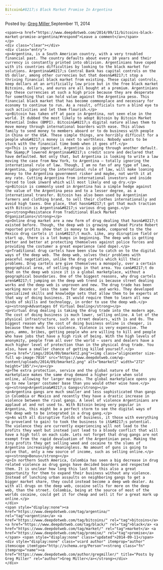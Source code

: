 ```yaml
---
Bitcoin&#8217;s Black Market Promise In Argentina
---
```

<article class="post-listing post-7014 post type-post status-publish format-standard has-post-thumbnail hentry  tag-argentina tag-bitcoins tag-black tag-market tag-promise">
    <div class="post-inner">
        <span>Posted by: <a href="https://www.deepdotweb.com/author/gregmiller/" title="">Greg Miller </a></span>
    <span>September 11, 2014</span>
    
    <span><a href="https://www.deepdotweb.com/2014/09/11/bitcoins-black-market-promise-argentina/#respond">Leave a comment</a></span>
    </p>
    <div class="clear"></div>
    <div class="entry">
    <p>Argentina, is a South American country, with a very troubled financial past. The country defaults about every 10 years and their currency is constantly printed into oblivion. Argentinians have coped with its countries difficulties by looking to the black market for solutions. Argentina&#8217;s Central Bank has capital controls on the US dollar, among other currencies but that doesn&#8217;t stop a thriving financial black market from existing. These capital controls, keep dollars at an artificially low price but in the free black market Bitcoins, dollars, and euros are all bought at a premium. Argentinians buy these currencies at such a high price because they are desperate for something that can hold value against the Argentina peso. This financial black market that has become commonplace and necessary for economy to continue to run. As a result, officials turn a blind eye to such activities and let them flourish.</p>
    <p>Bitcoin has taken off at pace in Argentina, not seen else in the world. It dubbed the most likely to adopt Bitcoin by Bitcoin Market Potential Index (BMPI). Bitcoin&#8217;s digital nature allows them to move money through international boarders with ease. This allows family to send money to members aboard or to do business with people in China or the USA. These simple things, are horribly difficult for a people who&#8217;s money is next to worthless. Nobody wants to be stuck with the financial time bomb when it goes off.</p>
    <p>This is very important, Argentina is going through another default. The S&amp;P lowered Argentina&#8217;s credit score and declared that have defaulted. Not only that, but Argentina is looking to write a law moving the case from New York, to Argentina – totally ignoring the international rule of law. Though, I am no fan of any type of laws, Argentina, ignoring the international rule of law, will make loaning money to the Argentina government risker and maybe, not worth it at any rate. Cutting Argentina from international investors and inside forced to look inward which will most likely end up dry.</p>
    <p>Bitcoin is commonly used in Argentina has a simple hedge against the value of the Argentina peso and to a lesser degree, as a international transfer. Bitcoin has also been used by Argentinian farmers and clothing brand, to sell their clothes internationally and avoid high taxes. One place, that hasn&#8217;t got that much traction with Bitcoin is Argentina&#8217;s various drug gangs.</p>
    <p><strong>Resistance From Traditional Black Market Organizations</strong></p>
    <p>Online drug market are a new form of drug dealing that hasn&#8217;t existed before. Though, the deep web is growing and Dead Pirate Robert reported profits show that is money to be made, compared to the the Mexico drug cartels it isn&#8217;t much. Like, any disruptive field or start up, there is a lot bumps in beginning. The deep web is getting better and better at protecting themselves against police forces and providing the costumer a great experience (and dope).</p>
    <p>Traditional drug cartels have been slow to catch on to the digital ways of the deep web. The deep web, solves their problems with peaceful negotiation, unlike the drug cartels which kill their problems. Drug cartels are give themselves a monopoly, over a certain geographical area, of selling drugs in that area. You can&#8217;t do that on the deep web since it is a global marketplace, without a geographical boundaries. One of the biggest reasons, why drug cartels aren&#8217;t jumping on the deep web trend is because street dealing works and the deep web is unproven and new. The drug trade has been working more or less the same for decades, and works. They developed specialized skills and knowledge sets that allow them to be experts at that way of doing business. It would require them to learn all new kinds of skills and technology, in order to use the deep web.</p>
    <p><strong>Advantages Of Virtual Dealing</strong></p>
    <p>Virtual drug dealing is taking the drug trade into the modern age. The cost of doing business is much lower, selling online. A lot of the physical infrastructure, such as street dealers, with 1s and 0s. The biggest reason why the cost of doing business online is cheaper, is because there much less violence. Violence is very expensive. The guns, ammo, bribes, getting people who are willing to kill and people who have jobs that have a high risk of being. With the high levels of anonymity, people from all over the world – users and dealers have a much higher level of protection than in the physical drug trade. You also, have a smaller chance of getting killed yourself.</p>
    <p><a href="/imgs/2014/09/bmarket2.png"><img class="aligncenter size-full wp-image-7016" src="https://www.deepdotweb.com/wp-content/uploads/2014/09/bmarket2.png" alt="bmarket2" width="272" height="185"/></a></p>
    <p>The extra protection, service and the global nature of the marketplace makes the same drug demand a higher price when sold online, allowing for larger margins. The global marketplace opens you up to new larger costumer base than you would other wise have.</p>
    <p><strong>Argentina&#8217;s Gangs</strong></p>
    <p>Argentina gangs are much smaller and less sophisticated than gangs in Colombia or Mexico and recently they have a drastic increase in violence between the rival gangs. A level of violence Argentinians are applaud at and not used to. With Bitcoin being very popular in Argentina, this might be a perfect storm to see the digital ways of the deep web to be integrated in a drug gang.</p>
    <p>As with all disruptive fields of business, it those with everything to prove(and to gain) to took the business to it&#8217;s potential. The violence they are currently experiencing will not lead to the profits they want but instead just lead to a bloody conflict that will have a high toll on each side. Lets not forget that drug gangs are not exempt from the rapid devaluation of the Argentinian peso. Making the tiny profits they get selling weed and cocaine to the slums of Argentina increasingly meaningless. No amount of guns is going to solve that, only a new source of income, such as selling online.</p>
    <p><strong>Bonus</strong></p>
    <p>In northern South America, Colombia has seen a big decrease in drug related violence as drug gangs have decided boarders and respected them. It is unclear how long this last but this also a great opportunity for them to expand their business without any violence. Instead of lunching urban assaults on neighboring gangs to get a bigger market share, they could instead become a deep web dealer. As with all drugs on the deep web, cocaine sells for more on the deep web, than the street. Colombia, being at the source of most of the worlds cocaine, could get it for cheap and sell it for a great mark up online.</p>
    </div>
    <span style="display:none"><a href="https://www.deepdotweb.com/tag/argentina/" rel="tag">argentina</a> <a href="https://www.deepdotweb.com/tag/bitcoins/" rel="tag">bitcoins</a> <a href="https://www.deepdotweb.com/tag/black/" rel="tag">black</a> <a href="https://www.deepdotweb.com/tag/market/" rel="tag">market</a> <a href="https://www.deepdotweb.com/tag/promise/" rel="tag">promise</a></span> <span style="display:none" class="updated">2014-09-11</span>
    <div style="display:none" class="vcard author" itemprop="author" itemscope itemtype="http://schema.org/Person"><strong class="fn" itemprop="name"><a href="https://www.deepdotweb.com/author/gregmiller/" title="Posts by Greg Miller" rel="author">Greg Miller</a></strong></div>
    </div>
</article>

